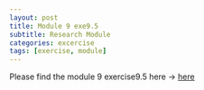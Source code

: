 ```yaml
---
layout: post
title: Module 9 exe9.5
subtitle: Research Module
categories: excercise
tags: [exercise, module]
---
```


[docs]: https://sudeshnaidoo.github.io/assets/Exe9.2D_ex9.5_Completed.xLsx

Please find the module 9 exercise9.5 here -> [here][docs]
